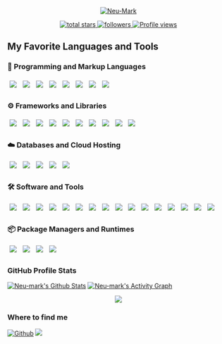 
<p align="center">
  <a href="https://github.com/Neu-Mark">
    <img src="https://github.com/Neu-mark/Neu-Mark/blob/main/header.gif" alt="Neu-Mark" /></a>
</p>

<!-- Social badges section -->
<!-- Badges with custom icons - https://github.com/Neu-Mark/custom-icon-badges -->
<!-- View counter - https://github.com/Neu-Mark/Simple-View-Counter -->
<p align="center">
  <!-- Total Stars (на главном репозитории) -->
  <a href="https://github.com/Neu-Mark?tab=repositories&sort=stargazers">
    <img 
      alt="total stars" 
      title="Total stars on GitHub" 
      src="https://img.shields.io/github/stars/Neu-Mark?color=55960c&style=for-the-badge&labelColor=488207&logo=star&logoColor=white&label=Total%20Stars"
    />
  </a>

  <!-- Followers -->
  <a href="https://github.com/Neu-Mark?tab=followers">
    <img 
      alt="followers" 
      title="Follow me on GitHub" 
      src="https://img.shields.io/github/followers/Neu-Mark?color=236ad3&labelColor=1155ba&style=for-the-badge&logo=person-add&label=Follow&logoColor=white"
    />
  </a>

  <!-- Views -->
  <a href="https://github.com/Neu-Mark/Simple-View-Counter">
    <img 
      src="https://komarev.com/ghpvc/?username=Neu-Mark&color=8b00ff&style=for-the-badge" 
      alt="Profile views"
    />
  </a>
</p>



## My Favorite Languages and Tools

### 🧩 Programming and Markup Languages
<p>
  <img src="https://img.shields.io/badge/markdown-%23000000.svg?style=for-the-badge&logo=markdown&logoColor=white" style="margin: 5px;" />
  <img src="https://img.shields.io/badge/css3-%231572B6.svg?style=for-the-badge&logo=css3&logoColor=white" style="margin: 5px;" />
  <img src="https://img.shields.io/badge/html5-%23E34F26.svg?style=for-the-badge&logo=html5&logoColor=white" style="margin: 5px;" />
  <img src="https://img.shields.io/badge/javascript-%23323330.svg?style=for-the-badge&logo=javascript&logoColor=%23F7DF1E" style="margin: 5px;" />
  <img src="https://img.shields.io/badge/typescript-%23007ACC.svg?style=for-the-badge&logo=typescript&logoColor=white" style="margin: 5px;" />
  <img src="https://img.shields.io/badge/node.js-6DA55F?style=for-the-badge&logo=node.js&logoColor=white" style="margin: 5px;" />
  <img src="https://img.shields.io/badge/SASS-hotpink.svg?style=for-the-badge&logo=SASS&logoColor=white" style="margin: 5px;" />
  <img src="https://img.shields.io/badge/json-%23000000.svg?style=for-the-badge&logo=json&logoColor=white" style="margin: 5px;" />
</p>

### ⚙️ Frameworks and Libraries
<p>
  <img src="https://img.shields.io/badge/React-20232a.svg?style=for-the-badge&logo=react&logoColor=%2361DAFB" style="margin: 5px;" />
  <img src="https://img.shields.io/badge/Next.js-000000?style=for-the-badge&logo=nextdotjs&logoColor=white" style="margin: 5px;" />
  <img src="https://img.shields.io/badge/Tailwind_CSS-38B2AC?style=for-the-badge&logo=tailwind-css&logoColor=white" style="margin: 5px;" />
  <img src="https://img.shields.io/badge/Framer_Motion-000000?style=for-the-badge&logo=framer&logoColor=white" style="margin: 5px;" />
  <img src="https://img.shields.io/badge/Jest-C21325?style=for-the-badge&logo=jest&logoColor=white" style="margin: 5px;" />
  <img src="https://img.shields.io/badge/Vitest-6E9F18.svg?style=for-the-badge&logo=vitest&logoColor=white" style="margin: 5px;" />
  <img src="https://img.shields.io/badge/Redux--Toolkit-593D88.svg?style=for-the-badge&logo=redux&logoColor=white" style="margin: 5px;" />
  <img src="https://img.shields.io/badge/RTK%20Query-593D88.svg?style=for-the-badge&logo=redux&logoColor=white" style="margin: 5px;" />
  <img src="https://img.shields.io/badge/MUI-007FFF.svg?style=for-the-badge&logo=mui&logoColor=white" style="margin: 5px;" />
  <img src="https://img.shields.io/badge/Zod-3E77AA.svg?style=for-the-badge&logo=data&logoColor=white" style="margin: 5px;" />
</p>

### ☁️ Databases and Cloud Hosting
<p>
  <img src="https://img.shields.io/badge/Supabase-3ECF8E.svg?style=for-the-badge&logo=supabase&logoColor=white" style="margin: 5px;" />
  <img src="https://img.shields.io/badge/firebase-ffca28.svg?style=for-the-badge&logo=firebase&logoColor=black" style="margin: 5px;" />
  <img src="https://img.shields.io/badge/Vercel-000000?style=for-the-badge&logo=vercel&logoColor=white" style="margin: 5px;" />
  <img src="https://img.shields.io/badge/Netlify-00C7B7?style=for-the-badge&logo=netlify&logoColor=white" style="margin: 5px;" />
  <img src="https://img.shields.io/badge/GitHub%20Pages-327FC7.svg?style=for-the-badge&logo=github&logoColor=white" style="margin: 5px;" />
</p>

### 🛠️ Software and Tools
<p>
  <img src="https://img.shields.io/badge/ESLint-4B32C3?style=for-the-badge&logo=eslint&logoColor=white" style="margin: 5px;" />
  <img src="https://img.shields.io/badge/Prettier-1A2C34?style=for-the-badge&logo=prettier&logoColor=F7BA3E" style="margin: 5px;" />
  <img src="https://img.shields.io/badge/Vite-646CFF?style=for-the-badge&logo=vite&logoColor=white" style="margin: 5px;" />
  <img src="https://img.shields.io/badge/Git-F05033.svg?style=for-the-badge&logo=git&logoColor=white" style="margin: 5px;" />
  <img src="https://img.shields.io/badge/GitHub%20Desktop-8034A9.svg?style=for-the-badge&logo=github&logoColor=white" style="margin: 5px;" />
  <img src="https://img.shields.io/badge/-OBS-302E31?style=for-the-badge&logo=obs-studio&logoColor=white" style="margin: 5px;" />
  <img src="https://img.shields.io/badge/-Stack%20Overflow-FE7A16?style=for-the-badge&logo=stack-overflow&logoColor=white" style="margin: 5px;" />
  <img src="https://img.shields.io/badge/Visual%20Studio%20Code-0078d7.svg?style=for-the-badge&logo=visual-studio-code&logoColor=white" style="margin: 5px;" />
  <img src="https://img.shields.io/badge/Edge-4285F4?style=for-the-badge&logo=Microsoft-edge&logoColor=white" style="margin: 5px;" />
  <img src="https://img.shields.io/badge/Google%20Chrome-74aa9c?style=for-the-badge&logo=GoogleChrome&logoColor=white" style="margin: 5px;" />
  <img src="https://img.shields.io/badge/Canva-%2300C4CC.svg?style=for-the-badge&logo=Canva&logoColor=white" style="margin: 5px;" />
  <img src="https://img.shields.io/badge/figma-%23F24E1E.svg?style=for-the-badge&logo=figma&logoColor=white" style="margin: 5px;" />
  <img src="https://img.shields.io/badge/GULP-%23CF4647.svg?style=for-the-badge&logo=gulp&logoColor=white" style="margin: 5px;" />
  <img src="https://img.shields.io/badge/Windows-0078D6?style=for-the-badge&logo=windows&logoColor=white" style="margin: 5px;" />
  <img src="https://img.shields.io/badge/Adobe-FF0000.svg?style=for-the-badge&logo=adobe&logoColor=white" style="margin: 5px;" />
  <img src="https://img.shields.io/badge/-Discord-5865F2.svg?style=for-the-badge&logo=discord&logoColor=white" style="margin: 5px;" />
</p>

### 📦 Package Managers and Runtimes
<p>
  <img src="https://img.shields.io/badge/npm-CB3837.svg?style=for-the-badge&logo=npm&logoColor=white" style="margin: 5px;" />
  <img src="https://img.shields.io/badge/Yarn-2C8EBB.svg?style=for-the-badge&logo=yarn&logoColor=white" style="margin: 5px;" />
  <img src="https://img.shields.io/badge/pnpm-F69220.svg?style=for-the-badge&logo=pnpm&logoColor=white" style="margin: 5px;" />
  <img src="https://img.shields.io/badge/Bun-000000.svg?style=for-the-badge&logo=bun&logoColor=white" style="margin: 5px;" />
</p>


   <h3> GitHub Profile Stats</h3>

  <!-- https://github.com/anuraghazra/github-readme-stats -->

  <a href="https://github.com/Neu-mark/github-readme-stats">
  <img alt="Neu-mark's Github Stats" src="https://github-readme-stats.vercel.app/api?username=Neu-mark&show_icons=true&theme=tokyonight"/></a

  
  <br/>
  <a href="https://github.com/ashutosh00710/github-readme-activity-graph"><img alt="Neu-mark's Activity Graph" src="https://github-readme-activity-graph.vercel.app/graph/?username=Neu-mark&bg_color=000000&color=7B68EE&line=87CEFA&point=FFFFFF&hide_border=true" /></a>

  <p align="center">
  <img alig src="https://github-profile-trophy.vercel.app/?username=Neu-mark&theme=tokyonight&column=-1" />
</p>

 <!--
![codewars](https://www.codewars.com/users/Mark%20Neumann/badges/large)
  -->
  
  <h3>Where to find me</h3>
<p align=" left">
  <a href="https://github.com/Neu-mark" target="_blank"><img alt="Github" src="https://img.shields.io/badge/GitHub-%2312100E.svg?&style=for-the-badge&logo=Github&logoColor=white" /></a>
  <a href="mailto:mark.neumann.sm@gmail.com"><img src="https://img.shields.io/badge/Gmail-D14836?style=for-the-badge&logo=gmail&logoColor=white" /></a></p>


















<!--
**Neu-mark/Neu-Mark** is a ✨ _special_ ✨ repository because its `README.md` (this file) appears on your GitHub profile.

Here are some ideas to get you started:

- 🔭 I’m currently working on ...
- 🌱 I’m currently learning ...
- 👯 I’m looking to collaborate on ...
- 🤔 I’m looking for help with ...
- 💬 Ask me about ...
- 📫 How to reach me: ...
- 😄 Pronouns: ...
- ⚡ Fun fact: ...
-->
